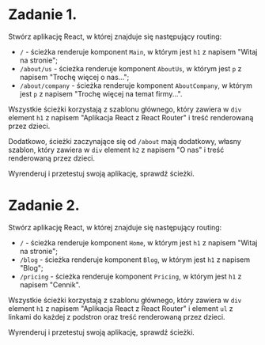 # Zadanie 1.

Stwórz aplikację React, w której znajduje się następujący routing:
- `/` - ścieżka renderuje komponent `Main`, w którym jest `h1` z napisem "Witaj na stronie";
- `/about/us` - ścieżka renderuje komponent `AboutUs`, w którym jest `p` z napisem "Trochę więcej o nas...";
- `/about/company` - ścieżka renderuje komponent `AboutCompany`, w którym jest `p` z napisem "Trochę więcej na temat firmy...".

Wszystkie ścieżki korzystają z szablonu głównego, który zawiera w `div` element `h1` z napisem "Aplikacja React z React Router" i treść renderowaną przez dzieci.
 
Dodatkowo, ścieżki zaczynające się od `/about` mają dodatkowy, własny szablon, który zawiera w `div` element `h2` z napisem "O nas" i treść renderowaną przez dzieci.

Wyrenderuj i przetestuj swoją aplikację, sprawdź ścieżki.


# Zadanie 2.

Stwórz aplikację React, w której znajduje się następujący routing:
- `/` - ścieżka renderuje komponent `Home`, w którym jest `h1` z napisem "Witaj na stronie";
- `/blog` - ścieżka renderuje komponent `Blog`, w którym jest `h1` z napisem "Blog";
- `/pricing` - ścieżka renderuje komponent `Pricing`, w którym jest `h1` z napisem "Cennik".

Wszystkie ścieżki korzystają z szablonu głównego, który zawiera w `div` element `h1` z napisem "Aplikacja React z React Router" i element `ul` z linkami do każdej z podstron oraz treść renderowaną przez dzieci.

Wyrenderuj i przetestuj swoją aplikację, sprawdź ścieżki.
